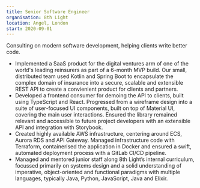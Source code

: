 ```yaml
---
title: Senior Software Engineer
organisation: 8th Light
location: Angel, London
start: 2020-09-01
---
```


Consulting on modern software development, helping clients write better code.

- Implemented a SaaS product for the digital ventures arm of one of the world's leading reinsurers as part of a 6-month MVP build. Our small, distributed team used Kotlin and Spring Boot to encapsulate the complex domain of insurance into a secure, scalable and extensible REST API to create a convienient product for clients and partners.
- Developed a frontend consumer for demoing the API to clients, built using TypeScript and React. Progressed from a wireframe design into a suite of user-focused UI components, built on top of Material UI, covering the main user interactions. Ensured the library remained relevant and accessible to future project developers with an extensible API and integration with Storybook.
- Created highly available AWS infrastructure, centering around ECS, Aurora RDS and API Gateway. Managed infrastructure code with Terraform, containerised the application in Docker and ensured a swift, automated deployment process with a GitLab CI/CD pipeline.
- Managed and mentored junior staff along 8th Light’s internal curriculum, focussed primarily on systems design and a solid understanding of imperative, object-oriented and functional paradigms with multiple languages, typically Java, Python, JavaScript, Java and Elixir.
